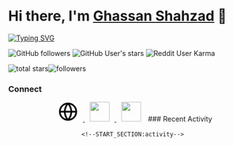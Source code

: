 #  Hi there, I'm [Ghassan Shahzad](https://fr06t.github.io/) 👋

[![Typing SVG](https://readme-typing-svg.herokuapp.com?font=Fira+Code&size=24&duration=4500&center=true&width=440&lines=Full+Stack+Application+Dev;Student+in+Lahore%2C+Pakistan;Above+all%2C+always+learning)](https://git.io/typing-svg) 

​									<img alt="GitHub followers" src="https://img.shields.io/github/followers/Fr06t?logo=github&style=for-the-badge"> <img alt="GitHub User's stars" src="https://img.shields.io/github/stars/Fr06t?color=red&logo=github&style=for-the-badge"> <img alt="Reddit User Karma" src="https://img.shields.io/reddit/user-karma/combined/fr06t?color=brown%20&label=Fr06t&logo=reddit&style=for-the-badge">

<img alt="total stars" title="Total stars on GitHub" data-canonical-src="https://custom-icon-badges.herokuapp.com/github/stars/fr06t?color=55960c&amp;style=for-the-badge&amp;labelColor=488207&amp;logo=star" style="max-width: 100%;"><img alt="followers" title="Follow me on Github" data-canonical-src="https://custom-icon-badges.herokuapp.com/github/followers/fr06t?color=236ad3&amp;labelColor=1155ba&amp;style=for-the-badge&amp;logo=person-add&amp;label=Followers&amp;logoColor=white" style="max-width: 100%;">

### Connect

<div style="text-align: center;">
    <a href="https://fr06t.github.io/">
    	<img height="40" width="40" src="https://raw.githubusercontent.com/codeSTACKr/codeSTACKr/c83fc14c8d0c15c6a1c82503b25d206e1cc33f9a/img/globe-light.svg" style="margin:0px 10px"/>
    </a>
    <a href="https://stackoverflow.com/users/11578707/fr06t">
        <img height="40" width="40" src="https://cdn.jsdelivr.net/npm/simple-icons@v7/icons/stackoverflow.svg" style="text-align: center; margin:0px 10px"/>
    </a>
    <a href+"https://dev.to/fr06t">
        <img height="40" width="40" src="https://cdn.jsdelivr.net/npm/simple-icons@v7/icons/devdotto.svg" style="align: center; margin:0px 10px"/>
	</a>
### Recent Activity


```
<!--START_SECTION:activity-->
```
